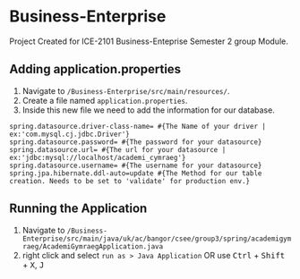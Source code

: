 # Business-Enterprise
Project Created for ICE-2101 Business-Enteprise Semester 2 group Module.



## Adding application.properties

1. Navigate to `/Business-Enterprise/src/main/resources/`.
2. Create a file named `application.properties`.
3. Inside this new file we need to add the information for our database.

``` properties
spring.datasource.driver-class-name= #{The Name of your driver | ex:'com.mysql.cj.jdbc.Driver'}
spring.datasource.password= #{The password for your datasource}
spring.datasource.url= #{The url for your datasource | ex:'jdbc:mysql://localhost/academi_cymraeg'}
spring.datasource.username= #{The username for your datasource}
spring.jpa.hibernate.ddl-auto=update #{The Method for our table creation. Needs to be set to 'validate' for production env.}
```

## Running the Application

1. Navigate to `/Business-Enterprise/src/main/java/uk/ac/bangor/csee/group3/spring/academigymraeg/AcademiGymraegApplication.java`
2. right click and select `run as > Java Application` OR use <kbd>Ctrl</kbd> + <kbd>Shift</kbd> + <kbd>X</kbd>, <kbd>J</kbd>
